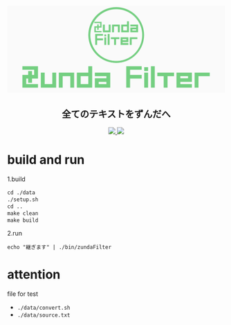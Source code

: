 ![LOGO](./zundafilter_logo.png)
<h2 align="center">全てのテキストをずんだへ</h2>

<p align="center">
<a alt="code: Golang" href="https://go.dev/">
  <img src="https://img.shields.io/badge/code-go-ff69b4.svg">
</a>
<a alt="MIT License" href="https://kawakawaritsuki.mit-license.org/">
  <img src="https://img.shields.io/badge/license-MIT-blue.svg">
</a>
</p>

# build and run

1.build

```shell
cd ./data
./setup.sh
cd ..
make clean
make build
```

2.run

```shell
echo "継ぎます" | ./bin/zundaFilter
```

# attention

file for test

+ `./data/convert.sh`
+ `./data/source.txt`

